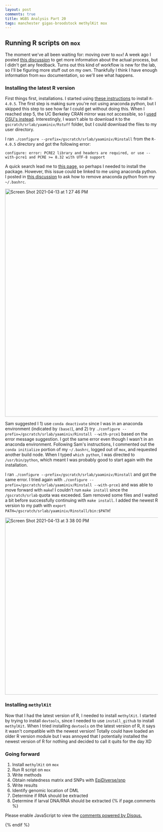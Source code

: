 ```yaml
---
layout: post
comments: true
title: WGBS Analysis Part 20
tags: manchester gigas-broodstock methylKit mox
---
```


## Running R scripts on `mox`

The moment we've all been waiting for: moving over to `mox`! A week ago I posted [this discussion](https://github.com/RobertsLab/resources/discussions/1176) to get more information about the actual process, but I didn't get any feedback. Turns out this kind of workflow is new for the lab, so I'll be figuring more stuff out on my own. Thankfully I think I have enough information from `mox` documentation, so we'll see what happens.

### Installing the latest R version

First things first, installations. I started using [these instructions](https://wiki.cac.washington.edu/display/hyakusers/Hyak+R+programming) to install `R-4.0.5`. The first step is making sure you're not using anaconda python, but I skipped this step to see how far I could get without doing this. When I reached step 5, the UC Berkeley CRAN mirror was not accessible, so I [used OSU's instead](https://ftp.osuosl.org/pub/cran/). Interestingly, I wasn't able to download `R` to the `gscratch/srlab/yaaminiv/Rstuff` folder, but I could download the files to my user directory.

I ran `./configure --prefix=/gscratch/srlab/yaaminiv/Rinstall` from the `R-4.0.5` directory and got the following error:

`configure: error: PCRE2 library and headers are required, or use --with-pcre1 and PCRE >= 8.32 with UTF-8 support`

A quick search lead me to [this page](https://unix.stackexchange.com/questions/635758/local-installation-of-pcre2-not-detected-while-installing-r-4-0-4-from-source), so perhaps I needed to install the package. However, this issue could be linked to me using anaconda python. I posted in [this discussion](https://github.com/RobertsLab/resources/discussions/1178) to ask how to remove anaconda python from my `~/.bashrc`.

<img width="749" alt="Screen Shot 2021-04-13 at 1 27 46 PM" src="https://user-images.githubusercontent.com/22335838/114616716-0a613880-9c5c-11eb-94f3-ed7847dd7528.png">

Sam suggested I 1) use `conda deactivate` since I was in an anaconda environment (indicated by `(base)`), and 2) try `./configure --prefix=/gscratch/srlab/yaaminiv/Rinstall --with-prce1` based on the error message suggestion. I got the same error even though I wasn't in an anaconda environment. Following Sam's instructions, I commented out the `conda initialize` portion of my `~/.bashrc`, logged out of `mox`, and requested another build node. When I typed `which python`, I was directed to `/usr/bin/python`, which meant I was probably good to start again with the installation.

I ran `./configure --prefix=/gscratch/srlab/yaaminiv/Rinstall` and got the same error. I tried again with `./configure --prefix=/gscratch/srlab/yaaminiv/Rinstall --with-prce1` and was able to move forward with `make`! I couldn't run `make install` since the `/gscratch/srlab` quota was exceeded. Sam removed some files and I waited a bit before successfully continuing with `make install`. I added the newest R version to my path with `export PATH=/gscratch/srlab/yaaminiv/Rinstall/bin:$PATH`!

<img width="582" alt="Screen Shot 2021-04-13 at 3 38 00 PM" src="https://user-images.githubusercontent.com/22335838/114629894-3f768680-9c6e-11eb-897e-bee03a891e55.png">

### Installing `methylKit`

Now that I had the latest version of R, I needed to install `methylKit`. I started by trying to install `devtools`, since I needed to use `install_github` to install `methylKit`. When I tried installing `devtools` on the latest version of R, it says it wasn't compatible with the newest version! Totally could have loaded an older R version module but I was annoyed that I potentially installed the newest version of R for nothing and decided to call it quits for the day XD

### Going forward

1. Install `methylKit` on `mox`
3. Run R script on `mox`
1. Write methods
2. Obtain relatedness matrix and SNPs with [EpiDiverse/snp](https://github.com/EpiDiverse/snp)
3. Write results
4. Identify genomic location of DML
2. Determine if RNA should be extracted
3. Determine if larval DNA/RNA should be extracted
{% if page.comments %}

<div id="disqus_thread"></div>
<script>

/**
*  RECOMMENDED CONFIGURATION VARIABLES: EDIT AND UNCOMMENT THE SECTION BELOW TO INSERT DYNAMIC VALUES FROM YOUR PLATFORM OR CMS.
*  LEARN WHY DEFINING THESE VARIABLES IS IMPORTANT: https://disqus.com/admin/universalcode/#configuration-variables*/
/*
var disqus_config = function () {
this.page.url = PAGE_URL;  // Replace PAGE_URL with your page's canonical URL variable
this.page.identifier = PAGE_IDENTIFIER; // Replace PAGE_IDENTIFIER with your page's unique identifier variable
};
*/
(function() { // DON'T EDIT BELOW THIS LINE
var d = document, s = d.createElement('script');
s.src = 'https://the-responsible-grad-student.disqus.com/embed.js';
s.setAttribute('data-timestamp', +new Date());
(d.head || d.body).appendChild(s);
})();
</script>
<noscript>Please enable JavaScript to view the <a href="https://disqus.com/?ref_noscript">comments powered by Disqus.</a></noscript>

{% endif %}

<script id="dsq-count-scr" src="//the-responsible-grad-student.disqus.com/count.js" async></script>
